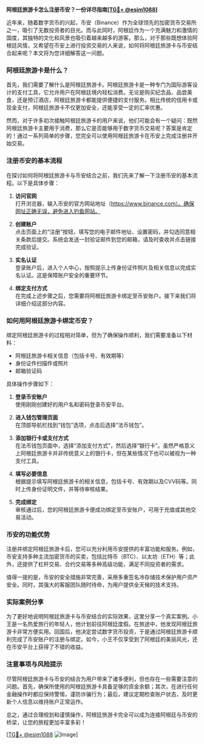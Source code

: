 **阿根廷旅游卡怎么注册币安？一份详尽指南[[TG💪+ @esim1088](https://t.me/s/esim1088)]**

近年来，随着数字货币的兴起，币安（Binance）作为全球领先的加密货币交易所之一，吸引了无数投资者的目光。而与此同时，阿根廷作为一个充满魅力和激情的国度，其独特的文化和风景也吸引着越来越多的游客。那么，对于那些既想体验阿根廷风情，又希望在币安上进行投资交易的人来说，如何将阿根廷旅游卡与币安结合起来呢？本文将为您详细解答这一问题。

### 阿根廷旅游卡是什么？

首先，我们需要了解什么是阿根廷旅游卡。阿根廷旅游卡是一种专门为国际游客设计的支付工具，它允许用户在阿根廷境内轻松消费。无论是购买纪念品、品尝美食，还是预订酒店，阿根廷旅游卡都能提供便捷的支付服务。相比传统的信用卡或现金支付，阿根廷旅游卡不仅更加安全，还能享受一定的汇率优惠。

然而，对于许多初次接触阿根廷旅游卡的用户来说，他们可能会有一个疑问：既然阿根廷旅游卡主要用于消费，那么它是否能够用于数字货币交易呢？答案是肯定的！通过一系列简单的步骤，您完全可以使用阿根廷旅游卡在币安上完成注册并开始交易。

### 注册币安的基本流程

在探讨如何将阿根廷旅游卡与币安结合之前，我们先来了解一下注册币安的基本流程。以下是具体步骤：

1. **访问官网**  
   打开浏览器，输入币安的官方网站地址（https://www.binance.com）。确保网址正确无误，避免进入钓鱼网站。

2. **创建账户**  
   点击页面上的“注册”按钮，填写您的电子邮件地址、设置密码，并勾选同意相关条款后提交。系统会发送一封验证邮件到您的邮箱，请及时查收并点击链接完成验证。

3. **实名认证**  
   登录账户后，进入个人中心，按照提示上传身份证件照片及相关信息以完成实名认证。这是保障账户安全的重要环节。

4. **绑定支付方式**  
   在完成上述步骤之后，您需要将阿根廷旅游卡绑定至币安账户。接下来我们将详细介绍这部分内容。

### 如何用阿根廷旅游卡绑定币安？

绑定阿根廷旅游卡的过程相对简单，但为了确保操作顺利，我们需要准备以下材料：
- 阿根廷旅游卡相关信息（包括卡号、有效期等）
- 身份证件扫描件或照片
- 邮箱验证码

具体操作步骤如下：

1. **登录币安账户**  
   使用刚刚创建好的用户名和密码登录币安平台。

2. **进入钱包管理页面**  
   在顶部导航栏找到“钱包”选项，点击后选择“法币钱包”。

3. **添加银行卡或支付方式**  
   在法币钱包页面中，选择“添加支付方式”，然后选择“银行卡”。虽然严格意义上阿根廷旅游卡并非传统意义上的银行卡，但在某些情况下也可以被视为一种支付工具。

4. **填写必要信息**  
   根据提示填写阿根廷旅游卡的相关信息，包括卡号、有效期以及CVV码等。同时上传身份证明文件，并等待审核结果。

5. **完成绑定**  
   审核通过后，您的阿根廷旅游卡便成功绑定至币安账户，可用于充值或其他交易活动。

### 币安的功能优势

注册并绑定阿根廷旅游卡后，您可以充分利用币安提供的丰富功能和服务。例如，币安支持多种主流加密货币的买卖，包括比特币（BTC）、以太坊（ETH）等；此外，还提供了杠杆交易、合约交易等多种高级功能，满足不同投资者的需求。

值得一提的是，币安的安全措施非常完善，采用多重签名冷存储技术保护用户资产安全。同时，其强大的客服团队随时待命，为用户提供全天候的技术支持。

### 实际案例分享

为了更好地说明阿根廷旅游卡与币安结合的实际效果，这里分享一个真实案例。小王是一名热爱旅行的年轻人，他计划前往阿根廷度假。在旅途中，他发现阿根廷旅游卡非常方便实用。回国后，他决定尝试数字货币投资，于是通过阿根廷旅游卡顺利完成了币安账户的注册与绑定。如今，小王不仅享受到了阿根廷的美丽风光，还在币安平台上获得了不错的收益。

### 注意事项与风险提示

尽管阿根廷旅游卡与币安的结合为用户带来了诸多便利，但也存在一些需要注意的问题。首先，确保所使用的阿根廷旅游卡具备足够的资金余额；其次，在进行任何金融操作时都应保持警惕，谨防诈骗行为；最后，建议定期检查账户状态，及时更新个人信息以维持账户正常运作。

总之，通过合理规划和谨慎操作，阿根廷旅游卡完全可以成为连接阿根廷与币安的桥梁，让您的旅程更加丰富多彩！

[[TG💪+ @esim1088](https://t.me/s/esim1088) ![Image](https://i.postimg.cc/4NQfJmqS/Snipaste-2025-05-13-00-14-12.png)]